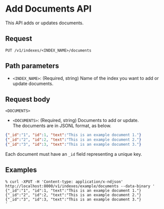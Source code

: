# Add Documents API

This API adds or updates documents.

## Request

```
PUT /v1/indexes/<INDEX_NAME>/documents
```


## Path parameters

- `<INDEX_NAME>`: (Required, string) Name of the index you want to add or update documents.


## Request body

```
<DOCUMENTS>
```

- `<DOCUMENTS>`: (Required, string) Documents to add or update.  
The documents are in JSONL format, as below.  
```json
{"_id":"1", "id":1, "text":"This is an example document 1."}
{"_id":"2", "id":2, "text":"This is an example document 2."}
{"_id":"3", "id":3, "text":"This is an example document 3."}
```
Each document must have an `_id` field representing a unique key.


## Examples

```
% curl -XPUT -H 'Content-type: application/x-ndjson' http://localhost:8000/v1/indexes/example/documents --data-binary '
{"_id":"1", "id":1, "text":"This is an example document 1."}
{"_id":"2", "id":2, "text":"This is an example document 2."}
{"_id":"3", "id":3, "text":"This is an example document 3."}
'
```
